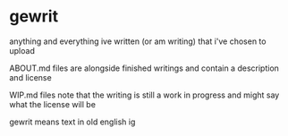 # gewrit
anything and everything ive written (or am writing) that i've chosen to upload

ABOUT.md files are alongside finished writings and contain a description and license

WIP.md files note that the writing is still a work in progress and might say what the license will be

gewrit means text in old english ig
